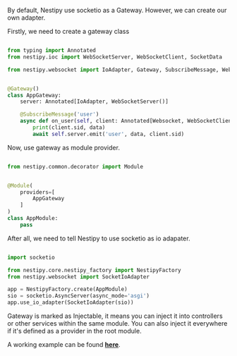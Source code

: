 By default, Nestipy use socketio as a Gateway. However, we can create our own adapter.

Firstly, we need to create a gateway class

```python

from typing import Annotated
from nestipy.ioc import WebSocketServer, WebSocketClient, SocketData

from nestipy.websocket import IoAdapter, Gateway, SubscribeMessage, Websocket


@Gateway()
class AppGateway:
    server: Annotated[IoAdapter, WebSocketServer()]

    @SubscribeMessage('user')
    async def on_user(self, client: Annotated[Websocket, WebSocketClient()], data: Annotated[str, SocketData()]):
        print(client.sid, data)
        await self.server.emit('user', data, client.sid)
```

Now, use gateway as module provider.

```python

from nestipy.common.decorator import Module


@Module(
    providers=[
        AppGateway
    ]
)
class AppModule:
    pass
```

After all, we need to tell Nestipy to use socketio as io adapater.

```python

import socketio

from nestipy.core.nestipy_factory import NestipyFactory
from nestipy.websocket import SocketIoAdapter

app = NestipyFactory.create(AppModule)
sio = socketio.AsyncServer(async_mode='asgi')
app.use_io_adapter(SocketIoAdapter(sio))

```

Gateway is marked as Injectable, it means you can inject it into controllers or other services within the same module.
You can also inject it everywhere if it's defined as a provider in the root module.

A working example can be found **[here](https://github.com/nestipy/sample/tree/main/sample-app-socket-io)**.